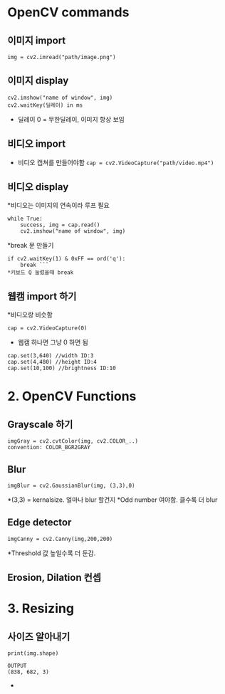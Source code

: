 # OpenCV commands 

## 이미지 import 
```
img = cv2.imread("path/image.png") 
```
## 이미지 display 
```
cv2.imshow("name of window", img)
cv2.waitKey(딜레이) in ms 
```
* 딜레이 0 = 무한딜레이, 이미지 항상 보임  

## 비디오 import 
* 비디오 캡쳐를 만들어야함 
```cap = cv2.VideoCapture("path/video.mp4") ```

## 비디오 display 
*비디오는 이미지의 연속이라 루프 필요 
```
while True: 
	success, img = cap.read() 
	cv2.imshow("name of window", img)
```
*break 문 만들기 
```
if cv2.waitKey(1) & 0xFF == ord('q'): 
	break ```
*키보드 Q 눌렀을때 break 
```
## 웹캠 import 하기 
*비디오랑 비슷함 
```
cap = cv2.VideoCapture(0) 
``` 
* 웹캠 하나면 그냥 0 하면 됨 
```
cap.set(3,640) //width ID:3
cap.set(4,480) //height ID:4 
cap.set(10,100) //brightness ID:10 
```
# 2. OpenCV Functions 

## Grayscale 하기 
```
imgGray = cv2.cvtColor(img, cv2.COLOR_..) 
convention: COLOR_BGR2GRAY
```
## Blur 
```
imgBlur = cv2.GaussianBlur(img, (3,3),0)
```
*(3,3) = kernalsize. 얼마나 blur 할건지 
*Odd number 여야함. 클수록 더 blur 

## Edge detector 
```
imgCanny = cv2.Canny(img,200,200)
```
*Threshold 값 높일수록 더 둔감.

## Erosion, Dilation 컨셉 

# 3. Resizing 

## 사이즈 알아내기 
```
print(img.shape)
```
```
OUTPUT
(838, 682, 3)
```
- 


